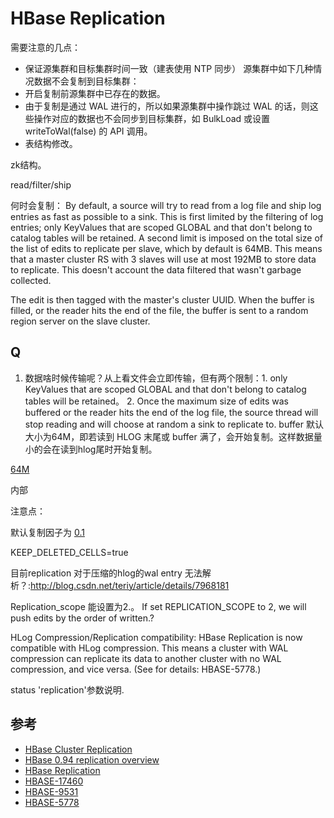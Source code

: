 # HBase Replication

需要注意的几点：
- 保证源集群和目标集群时间一致（建表使用 NTP 同步）
源集群中如下几种情况数据不会复制到目标集群：
- 开启复制前源集群中已存在的数据。
- 由于复制是通过 WAL 进行的，所以如果源集群中操作跳过 WAL 的话，则这些操作对应的数据也不会同步到目标集群，如 BulkLoad 或设置 writeToWal(false) 的 API 调用。
- 表结构修改。

zk结构。

read/filter/ship


何时会复制：
By default, a source will try to read from a log file and ship log entries as fast as possible to a sink. This is first limited by the filtering of log entries; only KeyValues that are scoped GLOBAL and that don't belong to catalog tables will be retained. A second limit is imposed on the total size of the list of edits to replicate per slave, which by default is 64MB. This means that a master cluster RS with 3 slaves will use at most 192MB to store data to replicate. This doesn't account the data filtered that wasn't garbage collected.



The edit is then tagged with the master's cluster UUID. When the buffer is filled, or the reader hits the end of the file, the buffer is sent to a random region server on the slave cluster.

## Q
1. 数据啥时候传输呢？从上看文件会立即传输，但有两个限制：1. only KeyValues that are scoped GLOBAL and that don't belong to catalog tables will be retained。 2. Once the maximum size of edits was buffered or the reader hits the end of the log file, the source thread will stop reading and will choose at random a sink to replicate to. buffer 默认大小为64M，即若读到 HLOG 末尾或 buffer 满了，会开始复制。这样数据量小的会在读到hlog尾时开始复制。

[64M](https://github.com/apache/hbase/blob/branch-1.2/hbase-server/src/main/java/org/apache/hadoop/hbase/replication/regionserver/ReplicationSource.java#L165)

内部

注意点：

默认复制因子为 [0.1](https://github.com/apache/hbase/blob/branch-1.2/hbase-server/src/main/java/org/apache/hadoop/hbase/replication/regionserver/ReplicationSinkManager.java#L57)

KEEP_DELETED_CELLS=true

目前replication 对于压缩的hlog的wal entry 无法解析？:http://blog.csdn.net/teriy/article/details/7968181

Replication_scope 能设置为2.。 If set REPLICATION_SCOPE to 2, we will push edits by the order of written.?


HLog Compression/Replication compatibility: HBase Replication is now compatible with HLog compression. This means a cluster with WAL compression can replicate its data to another cluster with no WAL compression, and vice versa. (See for details: HBASE-5778.)


status 'replication'参数说明.

## 参考
- [HBase Cluster Replication](http://hbase.apache.org/book.html#_cluster_replication)
- [HBase 0.94 replication overview](https://hbase.apache.org/0.94/replication.html)
- [HBase Replication](https://www.cloudera.com/documentation/enterprise/5-8-x/topics/cdh_bdr_hbase_replication.html#topic_20_11)
- [HBASE-17460](https://issues.apache.org/jira/browse/HBASE-17460)
- [HBASE-9531](https://issues.apache.org/jira/browse/HBASE-9531)
- [HBASE-5778](https://issues.apache.org/jira/browse/HBASE-5778)
